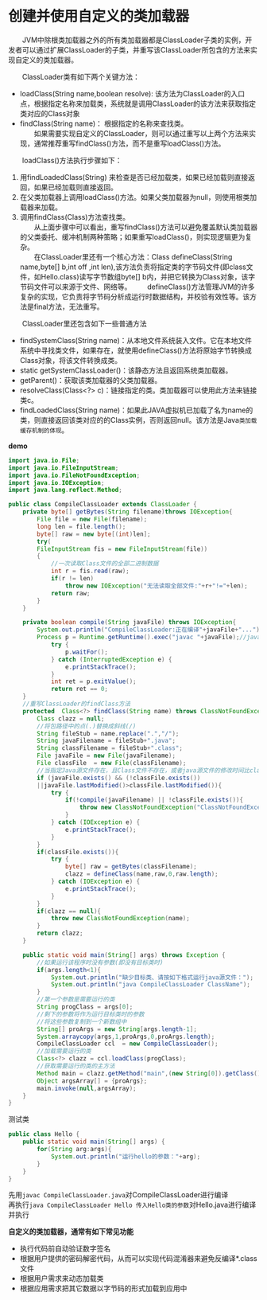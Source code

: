 # 创建并使用自定义的类加载器 
&emsp;&emsp;JVM中除根类加载器之外的所有类加载器都是ClassLoader子类的实例，开发者可以通过扩展ClassLoader的子类，并重写该ClassLoader所包含的方法来实现自定义的类加载器。  

&emsp;&emsp;ClassLoader类有如下两个关键方法：  
- loadClass(String name,boolean resolve): 该方法为ClassLoader的入口点，根据指定名称来加载类，系统就是调用ClassLoader的该方法来获取指定类对应的Class对象  
- findClass(String name)： 根据指定的名称来查找类。  
&emsp;&emsp;如果需要实现自定义的ClassLoader，则可以通过重写以上两个方法来实现，通常推荐重写findClass()方法，而不是重写loadClass()方法。  

&emsp;&emsp;loadClass()方法执行步骤如下：  
 1. 用findLoadedClass(String) 来检查是否已经加载类，如果已经加载则直接返回，如果已经加载则直接返回。  
 2. 在父类加载器上调用loadClass()方法。如果父类加载器为null，则使用根类加载器来加载。  
 3. 调用findClass(Class)方法查找类。  
&emsp;&emsp;从上面步骤中可以看出，重写findClass()方法可以避免覆盖默认类加载器的父类委托、缓冲机制两种策略；如果重写loadClass()，则实现逻辑更为复杂。  
&emsp;&emsp;在ClassLoader里还有一个核心方法：Class defineClass(String name,byte[] b,int off ,int len),该方法负责将指定类的字节码文件(即class文件，如Hello.class)读写字节数组byte[] b内，并把它转换为Class对象，该字节码文件可以来源于文件、网络等。
&emsp;&emsp;defineClass()方法管理JVM的许多复杂的实现，它负责将字节码分析成运行时数据结构，并校验有效性等。该方法是final方法，无法重写。  

&emsp;&emsp;ClassLoader里还包含如下一些普通方法  
- findSystemClass(String name)：从本地文件系统装入文件。它在本地文件系统中寻找类文件，如果存在，就使用defineClass()方法将原始字节转换成Class对象，将该文件转换成类。
- static getSystemClassLoader()：该静态方法且返回系统类加载器。  
- getParent()：获取该类加载器的父类加载器。  
- resolveClass(Class<?> c)：链接指定的类。类加载器可以使用此方法来链接类c。
- findLoadedClass(String name)：如果此JAVA虚拟机已加载了名为name的类，则直接返回该类对应的的Class实例，否则返回null。该方法是Java`类加载缓存机制的体现`。  

**demo**
```java
import java.io.File;
import java.io.FileInputStream;
import java.io.FileNotFoundException;
import java.io.IOException;
import java.lang.reflect.Method;

public class CompileClassLoader extends ClassLoader {
    private byte[] getBytes(String filename)throws IOException{
        File file = new File(filename);
        long len = file.length();
        byte[] raw = new byte[(int)len];
        try(
        FileInputStream fis = new FileInputStream(file))
        {
            //一次读取Class文件的全部二进制数据
            int r = fis.read(raw);
            if(r != len)
                throw new IOException("无法读取全部文件:"+r+"!="+len);
            return raw;
        }
    }

    private boolean compile(String javaFile) throws IOException{
        System.out.println("CompileClassLoader:正在编译"+javaFile+"...");
        Process p = Runtime.getRuntime().exec("javac "+javaFile);//javac后面有一个空格
            try {
                p.waitFor();
            } catch (InterruptedException e) {
                e.printStackTrace();
            }
            int ret = p.exitValue();
            return ret == 0;
    }
    //重写ClassLoader的findClass方法
    protected  Class<?> findClass(String name) throws ClassNotFoundException{
        Class clazz = null;
        //将包路径中的点(.)替换成斜线(/)
        String fileStub = name.replace(".","/");
        String javaFilename = fileStub+".java";
        String classFilename = fileStub+".class";
        File javaFile = new File(javaFilename);
        File classFile  = new File(classFilename);
        //当指定Java源文件存在，且Class文件不存在，或者java源文件的修改时间比class文件的修改时间更晚时，重新编译
        if (javaFile.exists() && (!classFile.exists())
        ||javaFile.lastModified()>classFile.lastModified()){
            try {
                if(!compile(javaFilename) || !classFile.exists()){
                    throw new ClassNotFoundException("ClassNotFoundException:"+javaFilename);
                }
            } catch (IOException e) {
                e.printStackTrace();
            }
        }
        if(classFile.exists()){
            try {
                byte[] raw = getBytes(classFilename);
                clazz = defineClass(name,raw,0,raw.length);
            } catch (IOException e) {
                e.printStackTrace();
            }
        }
        if(clazz == null){
            throw new ClassNotFoundException(name);
        }
        return clazz;
    }

    public static void main(String[] args) throws Exception {
        //如果运行该程序时没有参数(即没有目标类时)
        if(args.length<1){
            System.out.println("缺少目标类、请按如下格式运行java源文件：");
            System.out.println("java CompileClassLoader ClassName");
        }
        //第一个参数是需要运行的类
        String progClass = args[0];
        //剩下的参数将作为运行目标类时的参数
        //将这些参数复制到一个新数组中
        String[] proArgs = new String[args.length-1];
        System.arraycopy(args,1,proArgs,0,proArgs.length);
        CompileClassLoader ccl  = new CompileClassLoader();
        //加载需要运行的类
        Class<?> clazz = ccl.loadClass(progClass);
        //获取需要运行的类的主方法
        Method main = clazz.getMethod("main",(new String[0]).getClass());
        Object argsArray[] = {proArgs};
        main.invoke(null,argsArray);
    }
}

```
测试类
```java
public class Hello {
    public static void main(String[] args) {
        for(String arg:args){
            System.out.println("运行hello的参数："+arg);
        }
    }
}
```
先用`javac CompileClassLoader.java`对CompileClassLoader进行编译  
再执行`java CompileClassLoader Hello 传入Hello类的参数`对Hello.java进行编译并执行  

**自定义的类加载器，通常有如下常见功能**  
 - 执行代码前自动验证数字签名
 - 根据用户提供的密码解密代码，从而可以实现代码混淆器来避免反编译*.class文件
 - 根据用户需求来动态加载类
 - 根据应用需求把其它数据以字节码的形式加载到应用中
